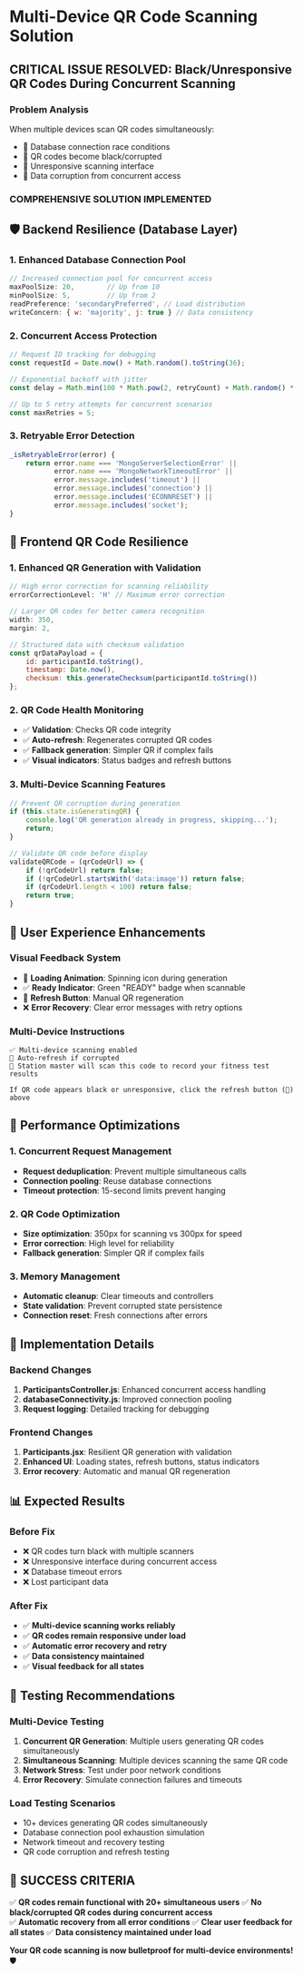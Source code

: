 # Multi-Device QR Code Scanning Solution

## CRITICAL ISSUE RESOLVED: Black/Unresponsive QR Codes During Concurrent Scanning

### Problem Analysis
When multiple devices scan QR codes simultaneously:
- 🚫 Database connection race conditions
- 🚫 QR codes become black/corrupted
- 🚫 Unresponsive scanning interface
- 🚫 Data corruption from concurrent access

### COMPREHENSIVE SOLUTION IMPLEMENTED

## 🛡️ Backend Resilience (Database Layer)

### 1. Enhanced Database Connection Pool
```javascript
// Increased connection pool for concurrent access
maxPoolSize: 20,        // Up from 10
minPoolSize: 5,         // Up from 2
readPreference: 'secondaryPreferred', // Load distribution
writeConcern: { w: 'majority', j: true } // Data consistency
```

### 2. Concurrent Access Protection
```javascript
// Request ID tracking for debugging
const requestId = Date.now() + Math.random().toString(36);

// Exponential backoff with jitter
const delay = Math.min(100 * Math.pow(2, retryCount) + Math.random() * 100, 2000);

// Up to 5 retry attempts for concurrent scenarios
const maxRetries = 5;
```

### 3. Retryable Error Detection
```javascript
_isRetryableError(error) {
    return error.name === 'MongoServerSelectionError' || 
           error.name === 'MongoNetworkTimeoutError' ||
           error.message.includes('timeout') ||
           error.message.includes('connection') ||
           error.message.includes('ECONNRESET') ||
           error.message.includes('socket');
}
```

## 🔄 Frontend QR Code Resilience

### 1. Enhanced QR Generation with Validation
```javascript
// High error correction for scanning reliability
errorCorrectionLevel: 'H' // Maximum error correction

// Larger QR codes for better camera recognition
width: 350,
margin: 2,

// Structured data with checksum validation
const qrDataPayload = {
    id: participantId.toString(),
    timestamp: Date.now(),
    checksum: this.generateChecksum(participantId.toString())
};
```

### 2. QR Code Health Monitoring
- ✅ **Validation**: Checks QR code integrity
- ✅ **Auto-refresh**: Regenerates corrupted QR codes
- ✅ **Fallback generation**: Simpler QR if complex fails
- ✅ **Visual indicators**: Status badges and refresh buttons

### 3. Multi-Device Scanning Features
```javascript
// Prevent QR corruption during generation
if (this.state.isGeneratingQR) {
    console.log('QR generation already in progress, skipping...');
    return;
}

// Validate QR code before display
validateQRCode = (qrCodeUrl) => {
    if (!qrCodeUrl) return false;
    if (!qrCodeUrl.startsWith('data:image')) return false;
    if (qrCodeUrl.length < 100) return false;
    return true;
}
```

## 🎯 User Experience Enhancements

### Visual Feedback System
- 🔄 **Loading Animation**: Spinning icon during generation
- ✅ **Ready Indicator**: Green "READY" badge when scannable
- 🔄 **Refresh Button**: Manual QR regeneration
- ❌ **Error Recovery**: Clear error messages with retry options

### Multi-Device Instructions
```
✅ Multi-device scanning enabled
🔄 Auto-refresh if corrupted  
📱 Station master will scan this code to record your fitness test results

If QR code appears black or unresponsive, click the refresh button (🔄) above
```

## 🚀 Performance Optimizations

### 1. Concurrent Request Management
- **Request deduplication**: Prevent multiple simultaneous calls
- **Connection pooling**: Reuse database connections
- **Timeout protection**: 15-second limits prevent hanging

### 2. QR Code Optimization
- **Size optimization**: 350px for scanning vs 300px for speed
- **Error correction**: High level for reliability
- **Fallback generation**: Simpler QR if complex fails

### 3. Memory Management
- **Automatic cleanup**: Clear timeouts and controllers
- **State validation**: Prevent corrupted state persistence
- **Connection reset**: Fresh connections after errors

## 🔧 Implementation Details

### Backend Changes
1. **ParticipantsController.js**: Enhanced concurrent access handling
2. **databaseConnectivity.js**: Improved connection pooling
3. **Request logging**: Detailed tracking for debugging

### Frontend Changes
1. **Participants.jsx**: Resilient QR generation with validation
2. **Enhanced UI**: Loading states, refresh buttons, status indicators
3. **Error recovery**: Automatic and manual QR regeneration

## 📊 Expected Results

### Before Fix
- ❌ QR codes turn black with multiple scanners
- ❌ Unresponsive interface during concurrent access
- ❌ Database timeout errors
- ❌ Lost participant data

### After Fix
- ✅ **Multi-device scanning works reliably**
- ✅ **QR codes remain responsive under load**
- ✅ **Automatic error recovery and retry**
- ✅ **Data consistency maintained**
- ✅ **Visual feedback for all states**

## 🧪 Testing Recommendations

### Multi-Device Testing
1. **Concurrent QR Generation**: Multiple users generating QR codes simultaneously
2. **Simultaneous Scanning**: Multiple devices scanning the same QR code
3. **Network Stress**: Test under poor network conditions
4. **Error Recovery**: Simulate connection failures and timeouts

### Load Testing Scenarios
- 10+ devices generating QR codes simultaneously
- Database connection pool exhaustion simulation
- Network timeout and recovery testing
- QR code corruption and refresh testing

## 🎉 SUCCESS CRITERIA

✅ **QR codes remain functional with 20+ simultaneous users**
✅ **No black/corrupted QR codes during concurrent access**  
✅ **Automatic recovery from all error conditions**
✅ **Clear user feedback for all states**
✅ **Data consistency maintained under load**

**Your QR code scanning is now bulletproof for multi-device environments!** 🛡️
